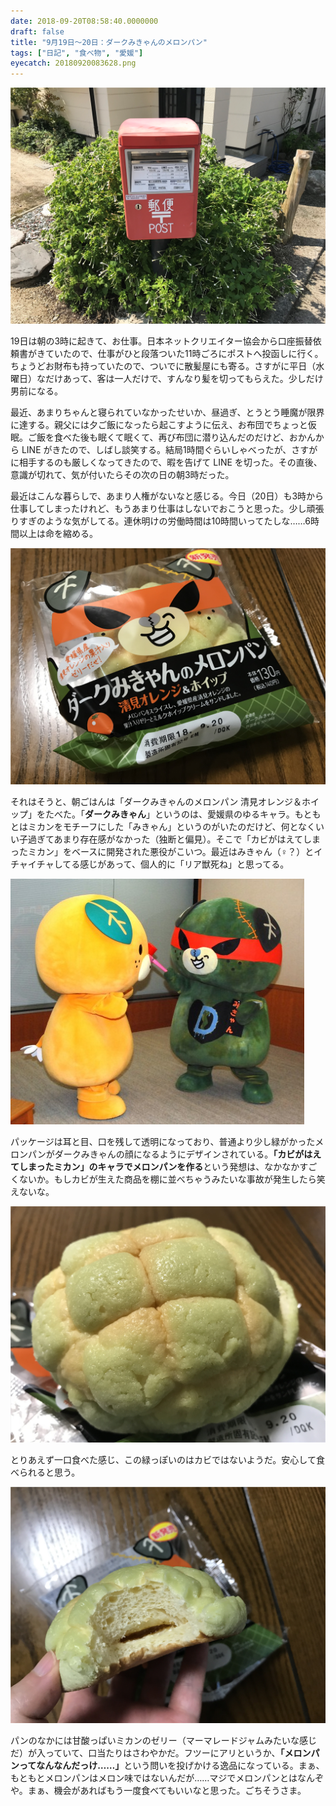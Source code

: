 ```yaml
---
date: 2018-09-20T08:58:40.0000000
draft: false
title: "9月19日～20日：ダークみきゃんのメロンパン"
tags: ["日記", "食べ物", "愛媛"]
eyecatch: 20180920083628.png
---
```

<p><span itemscope itemtype="http://schema.org/Photograph"><img src="20180920083628.png" alt="f:id:daruyanagi:20180920083628p:plain" title="f:id:daruyanagi:20180920083628p:plain" class="hatena-fotolife" itemprop="image"></span></p><p>19日は朝の3時に起きて、お仕事。日本ネットクリエイター協会から口座振替依頼書がきていたので、仕事がひと段落ついた11時ごろにポストへ投函しに行く。ちょうどお財布も持っていたので、ついでに散髪屋にも寄る。さすがに平日（水曜日）なだけあって、客は一人だけで、すんなり髪を切ってもらえた。少しだけ男前になる。</p><p>最近、あまりちゃんと寝られていなかったせいか、昼過ぎ、とうとう睡魔が限界に達する。親父には夕ご飯になったら起こすように伝え、お布団でちょっと仮眠。ご飯を食べた後も眠くて眠くて、再び布団に潜り込んだのだけど、おかんから LINE がきたので、しばし談笑する。結局1時間ぐらいしゃべったが、さすがに相手するのも厳しくなってきたので、暇を告げて LINE を切った。その直後、意識が切れて、気が付いたらその次の日の朝3時だった。</p><p>最近はこんな暮らしで、あまり人権がないなと感じる。今日（20日）も3時から仕事してしまったけれど、もうあまり仕事はしないでおこうと思った。少し頑張りすぎのような気がしてる。連休明けの労働時間は10時間いってたしな……6時間以上は命を縮める。</p><p><span itemscope itemtype="http://schema.org/Photograph"><img src="20180920084331.png" alt="f:id:daruyanagi:20180920084331p:plain" title="f:id:daruyanagi:20180920084331p:plain" class="hatena-fotolife" itemprop="image"></span></p><p>それはそうと、朝ごはんは「ダークみきゃんのメロンパン 清見オレンジ＆ホイップ」をたべた。「<b>ダークみきゃん</b>」というのは、愛媛県のゆるキャラ。もともとはミカンをモチーフにした「みきゃん」というのがいたのだけど、何となくいい子過ぎてあまり存在感がなかった（独断と偏見）。そこで「カビがはえてしまったミカン」をベースに開発された悪役がこいつ。最近はみきゃん（♀？）とイチャイチャしてる感じがあって、個人的に「リア獣死ね」と思ってる。</p><p><span itemscope itemtype="http://schema.org/Photograph"><img src="20180920084553.png" alt="f:id:daruyanagi:20180920084553p:plain" title="f:id:daruyanagi:20180920084553p:plain" class="hatena-fotolife" itemprop="image"></span></p><p>パッケージは耳と目、口を残して透明になっており、普通より少し緑がかったメロンパンがダークみきゃんの顔になるようにデザインされている。<b>「カビがはえてしまったミカン」のキャラでメロンパンを作る</b>という発想は、なかなかすごくないか。もしカビが生えた商品を棚に並べちゃうみたいな事故が発生したら笑えないな。</p><p><span itemscope itemtype="http://schema.org/Photograph"><img src="20180920084859.png" alt="f:id:daruyanagi:20180920084859p:plain" title="f:id:daruyanagi:20180920084859p:plain" class="hatena-fotolife" itemprop="image"></span></p><p>とりあえず一口食べた感じ、この緑っぽいのはカビではないようだ。安心して食べられると思う。</p><p><span itemscope itemtype="http://schema.org/Photograph"><img src="20180920085011.png" alt="f:id:daruyanagi:20180920085011p:plain" title="f:id:daruyanagi:20180920085011p:plain" class="hatena-fotolife" itemprop="image"></span></p><p>パンのなかには甘酸っぱいミカンのゼリー（マーマレードジャムみたいな感じだ）が入っていて、口当たりはさわやかだ。フツーにアリというか、<b>「メロンパンってなんなんだっけ……」</b>という問いを投げかける逸品になっている。まぁ、もともとメロンパンはメロン味ではないんだが……マジでメロンパンとはなんぞや。まぁ、機会があればもう一度食べてもいいなと思った。ごちそうさま。</p>

